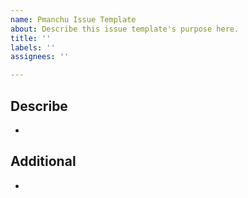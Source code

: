 ```yaml
---
name: Pmanchu Issue Template
about: Describe this issue template's purpose here.
title: ''
labels: ''
assignees: ''

---
```


## Describe

-
## Additional

-
